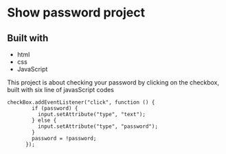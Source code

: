 # Show password project

## Built with

- html
- css
- JavaScript

This project is about checking your password by clicking on the checkbox, built with six line of javasScript codes

```
checkBox.addEventListener("click", function () {
        if (password) {
          input.setAttribute("type", "text");
        } else {
          input.setAttribute("type", "password");
        }
        password = !password;
      });

```
